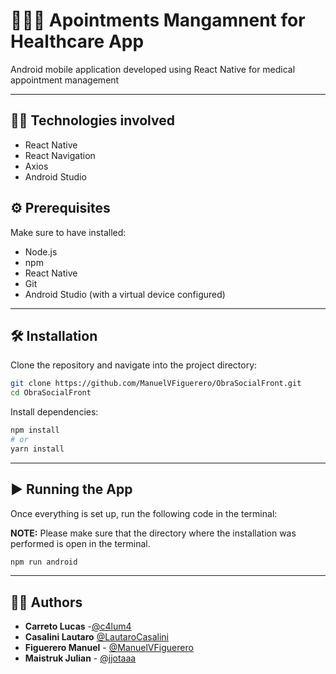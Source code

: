 # 🧑🏻‍⚕️ Apointments Mangamnent for Healthcare App

Android mobile application developed using React Native for medical appointment management

---

## 👨‍💻 Technologies involved

 - React Native
 - React Navigation
 - Axios
 - Android Studio

## ⚙️ Prerequisites

Make sure to have installed:

 - Node.js
 - npm
 - React Native
 - Git
 - Android Studio (with a virtual device configured)

---

## 🛠 Installation

Clone the repository and navigate into the project directory:

```bash
git clone https://github.com/ManuelVFiguerero/ObraSocialFront.git
cd ObraSocialFront
```

Install dependencies:
```bash
npm install
# or
yarn install
```

---

## ▶️ Running the App


Once everything is set up, run the following code in the terminal:

**NOTE:** Please make sure that the directory where the installation was performed is open in the terminal.
```bash
npm run android
```

---

## 🧑‍🚀 Authors

 * **Carreto Lucas** -[@c4lum4](https://github.com/c4lum4)
 * **Casalini Lautaro** [@LautaroCasalini](https://github.com/LautaroCasalini)
 * **Figuerero Manuel** - [@ManuelVFiguerero](https://github.com/ManuelVFiguerero)
 * **Maistruk Julian** - [@jjotaaa](https://github.com/jjotaaa)